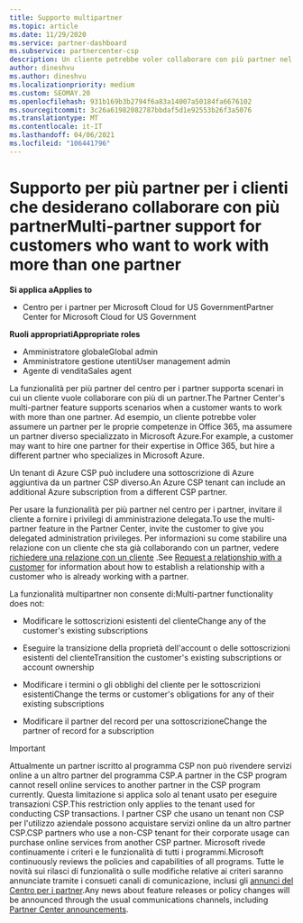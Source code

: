 ```yaml
---
title: Supporto multipartner
ms.topic: article
ms.date: 11/29/2020
ms.service: partner-dashboard
ms.subservice: partnercenter-csp
description: Un cliente potrebbe voler collaborare con più partner nel programma Cloud Solution Provider, specializzato in servizi diversi.
author: dineshvu
ms.author: dineshvu
ms.localizationpriority: medium
ms.custom: SEOMAY.20
ms.openlocfilehash: 931b169b3b2794f6a83a14007a50184fa6676102
ms.sourcegitcommit: 3c26a61982082787bbdaf5d1e92553b26f3a5076
ms.translationtype: MT
ms.contentlocale: it-IT
ms.lasthandoff: 04/06/2021
ms.locfileid: "106441796"
---
```

# <a name="multi-partner-support-for-customers-who-want-to-work-with-more-than-one-partner"></a><span data-ttu-id="b81ca-103">Supporto per più partner per i clienti che desiderano collaborare con più partner</span><span class="sxs-lookup"><span data-stu-id="b81ca-103">Multi-partner support for customers who want to work with more than one partner</span></span>

<span data-ttu-id="b81ca-104">**Si applica a**</span><span class="sxs-lookup"><span data-stu-id="b81ca-104">**Applies to**</span></span>

- <span data-ttu-id="b81ca-105">Centro per i partner per Microsoft Cloud for US Government</span><span class="sxs-lookup"><span data-stu-id="b81ca-105">Partner Center for Microsoft Cloud for US Government</span></span>

<span data-ttu-id="b81ca-106">**Ruoli appropriati**</span><span class="sxs-lookup"><span data-stu-id="b81ca-106">**Appropriate roles**</span></span>

- <span data-ttu-id="b81ca-107">Amministratore globale</span><span class="sxs-lookup"><span data-stu-id="b81ca-107">Global admin</span></span>
- <span data-ttu-id="b81ca-108">Amministratore gestione utenti</span><span class="sxs-lookup"><span data-stu-id="b81ca-108">User management admin</span></span>
- <span data-ttu-id="b81ca-109">Agente di vendita</span><span class="sxs-lookup"><span data-stu-id="b81ca-109">Sales agent</span></span>

<span data-ttu-id="b81ca-110">La funzionalità per più partner del centro per i partner supporta scenari in cui un cliente vuole collaborare con più di un partner.</span><span class="sxs-lookup"><span data-stu-id="b81ca-110">The Partner Center's multi-partner feature supports scenarios when a customer wants to work with more than one partner.</span></span> <span data-ttu-id="b81ca-111">Ad esempio, un cliente potrebbe voler assumere un partner per le proprie competenze in Office 365, ma assumere un partner diverso specializzato in Microsoft Azure.</span><span class="sxs-lookup"><span data-stu-id="b81ca-111">For example, a customer may want to hire one partner for their expertise in Office 365, but hire a different partner who specializes in Microsoft Azure.</span></span>

<span data-ttu-id="b81ca-112">Un tenant di Azure CSP può includere una sottoscrizione di Azure aggiuntiva da un partner CSP diverso.</span><span class="sxs-lookup"><span data-stu-id="b81ca-112">An Azure CSP tenant can include an additional Azure subscription from a different CSP partner.</span></span>

<span data-ttu-id="b81ca-113">Per usare la funzionalità per più partner nel centro per i partner, invitare il cliente a fornire i privilegi di amministrazione delegata.</span><span class="sxs-lookup"><span data-stu-id="b81ca-113">To use the multi-partner feature in the Partner Center, invite the customer to give you delegated administration privileges.</span></span> <span data-ttu-id="b81ca-114">Per informazioni su come stabilire una relazione con un cliente che sta già collaborando con un partner, vedere [richiedere una relazione con un cliente](request-a-relationship-with-a-customer.md) .</span><span class="sxs-lookup"><span data-stu-id="b81ca-114">See [Request a relationship with a customer](request-a-relationship-with-a-customer.md) for information about how to establish a relationship with a customer who is already working with a partner.</span></span>

<span data-ttu-id="b81ca-115">La funzionalità multipartner non consente di:</span><span class="sxs-lookup"><span data-stu-id="b81ca-115">Multi-partner functionality does not:</span></span>

- <span data-ttu-id="b81ca-116">Modificare le sottoscrizioni esistenti del cliente</span><span class="sxs-lookup"><span data-stu-id="b81ca-116">Change any of the customer's existing subscriptions</span></span>

- <span data-ttu-id="b81ca-117">Eseguire la transizione della proprietà dell'account o delle sottoscrizioni esistenti del cliente</span><span class="sxs-lookup"><span data-stu-id="b81ca-117">Transition the customer's existing subscriptions or account ownership</span></span>

- <span data-ttu-id="b81ca-118">Modificare i termini o gli obblighi del cliente per le sottoscrizioni esistenti</span><span class="sxs-lookup"><span data-stu-id="b81ca-118">Change the terms or customer's obligations for any of their existing subscriptions</span></span>

- <span data-ttu-id="b81ca-119">Modificare il partner del record per una sottoscrizione</span><span class="sxs-lookup"><span data-stu-id="b81ca-119">Change the partner of record for a subscription</span></span>

> [!IMPORTANT]  
> <span data-ttu-id="b81ca-120">Attualmente un partner iscritto al programma CSP non può rivendere servizi online a un altro partner del programma CSP.</span><span class="sxs-lookup"><span data-stu-id="b81ca-120">A partner in the CSP program cannot resell online services to another partner in the CSP program currently.</span></span> <span data-ttu-id="b81ca-121">Questa limitazione si applica solo al tenant usato per eseguire transazioni CSP.</span><span class="sxs-lookup"><span data-stu-id="b81ca-121">This restriction only applies to the tenant used for conducting CSP transactions.</span></span> <span data-ttu-id="b81ca-122">I partner CSP che usano un tenant non CSP per l'utilizzo aziendale possono acquistare servizi online da un altro partner CSP.</span><span class="sxs-lookup"><span data-stu-id="b81ca-122">CSP partners who use a non-CSP tenant for their corporate usage can purchase online services from another CSP partner.</span></span> <span data-ttu-id="b81ca-123">Microsoft rivede continuamente i criteri e le funzionalità di tutti i programmi.</span><span class="sxs-lookup"><span data-stu-id="b81ca-123">Microsoft continuously reviews the policies and capabilities of all programs.</span></span> <span data-ttu-id="b81ca-124">Tutte le novità sui rilasci di funzionalità o sulle modifiche relative ai criteri saranno annunciate tramite i consueti canali di comunicazione, inclusi gli [annunci del Centro per i partner](announcements/index.md).</span><span class="sxs-lookup"><span data-stu-id="b81ca-124">Any news about feature releases or policy changes will be announced through the usual communications channels, including [Partner Center announcements](announcements/index.md).</span></span>
